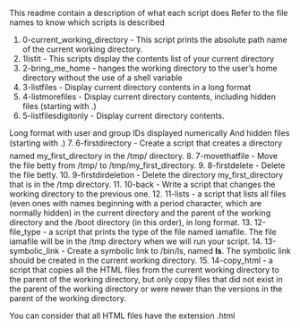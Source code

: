 This readme contain a description of what each script does
Refer to the file names to know which scripts is described
1. 0-current_working_directory - This script prints the absolute path name of the current working directory.
2. 1listit - This scripts display the contents list of your current directory
3. 2-bring_me_home - hanges the working directory to the user’s home directory without the use of a shell variable
4. 3-listfiles - Display current directory contents in a long format
5. 4-listmorefiles - Display current directory contents, including hidden files (starting with .)
6. 5-listfilesdigitonly - Display current directory contents.

Long format
with user and group IDs displayed numerically
And hidden files (starting with .)
7. 6-firstdirectory - Create a script that creates a directory named my_first_directory in the /tmp/ directory.
8. 7-movethatfile - Move the file betty from /tmp/ to /tmp/my_first_directory.
9. 8-firstdelete - Delete the file betty.
10. 9-firstdirdeletion - Delete the directory my_first_directory that is in the /tmp directory.
11. 10-back - Write a script that changes the working directory to the previous one.
12. 11-lists - a script that lists all files (even ones with names beginning with a period character, which are normally hidden) in the current directory and the parent of the working directory and the /boot directory (in this order), in long format.
13. 12-file_type - a script that prints the type of the file named iamafile. The file iamafile will be in the /tmp directory when we will run your script.
14. 13-symbolic_link - Create a symbolic link to /bin/ls, named __ls__. The symbolic link should be created in the current working directory.
15. 14-copy_html -  a script that copies all the HTML files from the current working directory to the parent of the working directory, but only copy files that did not exist in the parent of the working directory or were newer than the versions in the parent of the working directory.

You can consider that all HTML files have the extension .html  
